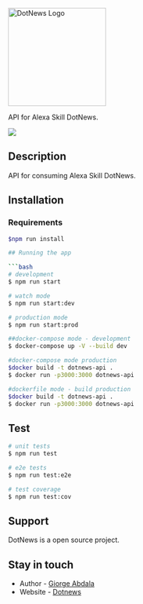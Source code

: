 
<a href="http://dotnews.com/" target="blank"><img src="https://www.google.com/imgres?imgurl=https%3A%2F%2Fbitnoticias.com.br%2Fwp-content%2Fuploads%2F2021%2F10%2Fshutterstock_1849145665-1000x500-1.jpg&imgrefurl=https%3A%2F%2Fbitnoticias.com.br%2Fcomo-funcionam-a-queima-de-tokens-e-o-tesouro-do-protocolo-polkadot%2F&tbnid=QaHVyX4vJ-DMpM&vet=12ahUKEwjJy_TNqNH5AhUIupUCHSvIAiIQMygDegUIARDEAQ..i&docid=7cjk1jTjzoXyeM&w=1000&h=500&q=polkadot&ved=2ahUKEwjJy_TNqNH5AhUIupUCHSvIAiIQMygDegUIARDEAQ" width="200" alt="DotNews Logo" /></a>


API for Alexa Skill DotNews.


<a href="https://twitter.com/AbdalaGiorge" target="_blank"><img src="https://img.shields.io/twitter/follow/nestframework.svg?style=social&label=Follow"></a>
  <!--[![Backers on Open Collective](https://opencollective.com/nest/backers/badge.svg)](https://opencollective.com/nest#backer)
  [![Sponsors on Open Collective](https://opencollective.com/nest/sponsors/badge.svg)](https://opencollective.com/nest#sponsor)-->

## Description

API for consuming Alexa Skill DotNews. 



## Installation
### Requirements
```bash
$npm run install

## Running the app

```bash
# development
$ npm run start

# watch mode
$ npm run start:dev

# production mode
$ npm run start:prod

##docker-compose mode - development
$ docker-compose up -V --build dev

#docker-compose mode production
$docker build -t dotnews-api .
$ docker run -p3000:3000 dotnews-api

#dockerfile mode - build production
$docker build -t dotnews-api .
$ docker run -p3000:3000 dotnews-api


```

## Test

```bash
# unit tests
$ npm run test

# e2e tests
$ npm run test:e2e

# test coverage
$ npm run test:cov
```

## Support

DotNews is a open source project. 

## Stay in touch

- Author - [Giorge Abdala](giorgeabdala@gmail.com)
- Website - [Dotnews](https://dotnews.com/)




